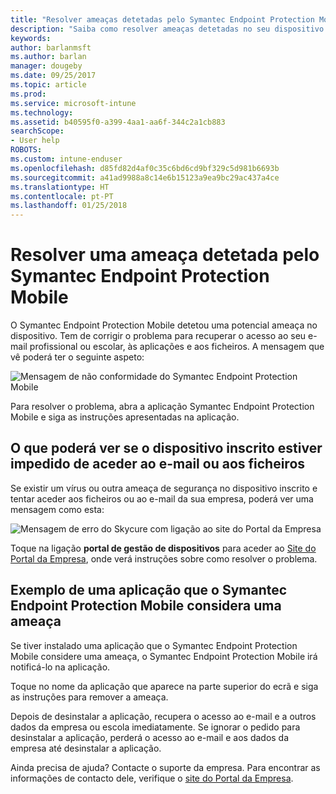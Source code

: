 ```yaml
---
title: "Resolver ameaças detetadas pelo Symantec Endpoint Protection Mobile para iOS | Documentos da Microsoft"
description: "Saiba como resolver ameaças detetadas no seu dispositivo iOS."
keywords: 
author: barlanmsft
ms.author: barlan
manager: dougeby
ms.date: 09/25/2017
ms.topic: article
ms.prod: 
ms.service: microsoft-intune
ms.technology: 
ms.assetid: b40595f0-a399-4aa1-aa6f-344c2a1cb883
searchScope:
- User help
ROBOTS: 
ms.custom: intune-enduser
ms.openlocfilehash: d85fd82d4af0c35c6bd6cd9bf329c5d981b6693b
ms.sourcegitcommit: a41ad9988a8c14e6b15123a9ea9bc29ac437a4ce
ms.translationtype: HT
ms.contentlocale: pt-PT
ms.lasthandoff: 01/25/2018
---
```

# <a name="resolve-a-threat-found-by-symantec-endpoint-protection-mobile"></a>Resolver uma ameaça detetada pelo Symantec Endpoint Protection Mobile

O Symantec Endpoint Protection Mobile detetou uma potencial ameaça no dispositivo. Tem de corrigir o problema para recuperar o acesso ao seu e-mail profissional ou escolar, às aplicações e aos ficheiros. A mensagem que vê poderá ter o seguinte aspeto:

![Mensagem de não conformidade do Symantec Endpoint Protection Mobile](./media/ios-skycure-noncompliant-in-ssp.png)

Para resolver o problema, abra a aplicação Symantec Endpoint Protection Mobile e siga as instruções apresentadas na aplicação.

## <a name="what-you-might-see-if-your-enrolled-device-is-blocked-from-accessing-email-or-files"></a>O que poderá ver se o dispositivo inscrito estiver impedido de aceder ao e-mail ou aos ficheiros

Se existir um vírus ou outra ameaça de segurança no dispositivo inscrito e tentar aceder aos ficheiros ou ao e-mail da sua empresa, poderá ver uma mensagem como esta:

![Mensagem de erro do Skycure com ligação ao site do Portal da Empresa](./media/mtd-go-to-device-management-portal-android.png)

Toque na ligação **portal de gestão de dispositivos** para aceder ao [Site do Portal da Empresa](https://portal.manage.microsoft.com#HelpDeskDialog), onde verá instruções sobre como resolver o problema.

## <a name="example-of-an-app-that-symantec-endpoint-protection-mobile-sees-as-a-threat"></a>Exemplo de uma aplicação que o Symantec Endpoint Protection Mobile considera uma ameaça

Se tiver instalado uma aplicação que o Symantec Endpoint Protection Mobile considere uma ameaça, o Symantec Endpoint Protection Mobile irá notificá-lo na aplicação.

Toque no nome da aplicação que aparece na parte superior do ecrã e siga as instruções para remover a ameaça.

Depois de desinstalar a aplicação, recupera o acesso ao e-mail e a outros dados da empresa ou escola imediatamente. Se ignorar o pedido para desinstalar a aplicação, perderá o acesso ao e-mail e aos dados da empresa até desinstalar a aplicação.

Ainda precisa de ajuda? Contacte o suporte da empresa. Para encontrar as informações de contacto dele, verifique o [site do Portal da Empresa](https://portal.manage.microsoft.com#HelpDeskDialog).

